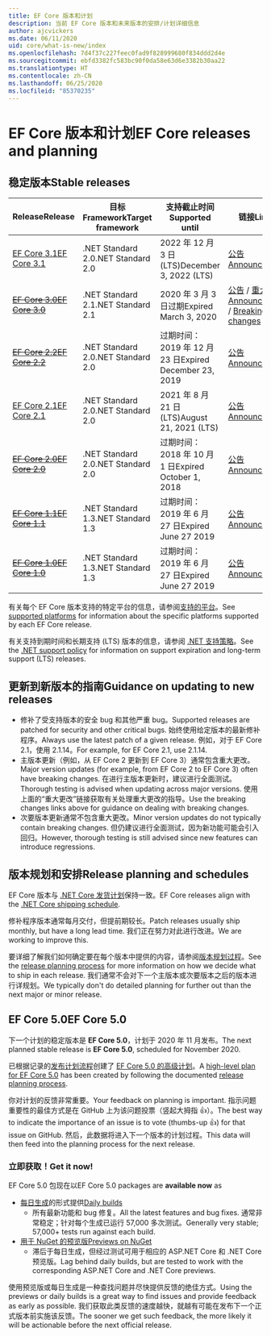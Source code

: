 ```yaml
---
title: EF Core 版本和计划
description: 当前 EF Core 版本和未来版本的安排/计划详细信息
author: ajcvickers
ms.date: 06/11/2020
uid: core/what-is-new/index
ms.openlocfilehash: 7d4f37c227feec0fad9f828999680f834ddd2d4e
ms.sourcegitcommit: ebfd3382fc583bc90f0da58e63d6e3382b30aa22
ms.translationtype: HT
ms.contentlocale: zh-CN
ms.lasthandoff: 06/25/2020
ms.locfileid: "85370235"
---
```

# <a name="ef-core-releases-and-planning"></a><span data-ttu-id="74007-103">EF Core 版本和计划</span><span class="sxs-lookup"><span data-stu-id="74007-103">EF Core releases and planning</span></span>

## <a name="stable-releases"></a><span data-ttu-id="74007-104">稳定版本</span><span class="sxs-lookup"><span data-stu-id="74007-104">Stable releases</span></span>

| <span data-ttu-id="74007-105">Release</span><span class="sxs-lookup"><span data-stu-id="74007-105">Release</span></span> | <span data-ttu-id="74007-106">目标 Framework</span><span class="sxs-lookup"><span data-stu-id="74007-106">Target framework</span></span> | <span data-ttu-id="74007-107">支持截止时间</span><span class="sxs-lookup"><span data-stu-id="74007-107">Supported until</span></span> | <span data-ttu-id="74007-108">链接</span><span class="sxs-lookup"><span data-stu-id="74007-108">Links</span></span>
|:--------|------------------|-----------------|------
| [<span data-ttu-id="74007-109">EF Core 3.1</span><span class="sxs-lookup"><span data-stu-id="74007-109">EF Core 3.1</span></span>](https://www.nuget.org/packages/Microsoft.EntityFrameworkCore) | <span data-ttu-id="74007-110">.NET Standard 2.0</span><span class="sxs-lookup"><span data-stu-id="74007-110">.NET Standard 2.0</span></span> | <span data-ttu-id="74007-111">2022 年 12 月 3 日 (LTS)</span><span class="sxs-lookup"><span data-stu-id="74007-111">December 3, 2022 (LTS)</span></span> | [<span data-ttu-id="74007-112">公告</span><span class="sxs-lookup"><span data-stu-id="74007-112">Announcement</span></span>](https://devblogs.microsoft.com/dotnet/announcing-entity-framework-core-3-1-and-entity-framework-6-4/)
| <span data-ttu-id="74007-113">~~[EF Core 3.0](https://www.nuget.org/packages/Microsoft.EntityFrameworkCore/3.0.3)~~</span><span class="sxs-lookup"><span data-stu-id="74007-113">~~[EF Core 3.0](https://www.nuget.org/packages/Microsoft.EntityFrameworkCore/3.0.3)~~</span></span> | <span data-ttu-id="74007-114">.NET Standard 2.1</span><span class="sxs-lookup"><span data-stu-id="74007-114">.NET Standard 2.1</span></span> | <span data-ttu-id="74007-115">2020 年 3 月 3 日过期</span><span class="sxs-lookup"><span data-stu-id="74007-115">Expired March 3, 2020</span></span> | <span data-ttu-id="74007-116">[公告](https://devblogs.microsoft.com/dotnet/announcing-ef-core-3-0-and-ef-6-3-general-availability/) / [重大更改](ef-core-3.0/breaking-changes.md)</span><span class="sxs-lookup"><span data-stu-id="74007-116">[Announcement](https://devblogs.microsoft.com/dotnet/announcing-ef-core-3-0-and-ef-6-3-general-availability/) / [Breaking changes](ef-core-3.0/breaking-changes.md)</span></span>
| <span data-ttu-id="74007-117">~~[EF Core 2.2](https://www.nuget.org/packages/Microsoft.EntityFrameworkCore/2.2.6)~~</span><span class="sxs-lookup"><span data-stu-id="74007-117">~~[EF Core 2.2](https://www.nuget.org/packages/Microsoft.EntityFrameworkCore/2.2.6)~~</span></span> | <span data-ttu-id="74007-118">.NET Standard 2.0</span><span class="sxs-lookup"><span data-stu-id="74007-118">.NET Standard 2.0</span></span> | <span data-ttu-id="74007-119">过期时间：2019 年 12 月 23 日</span><span class="sxs-lookup"><span data-stu-id="74007-119">Expired December 23, 2019</span></span> | [<span data-ttu-id="74007-120">公告</span><span class="sxs-lookup"><span data-stu-id="74007-120">Announcement</span></span>](https://devblogs.microsoft.com/dotnet/announcing-entity-framework-core-2-2/)
| [<span data-ttu-id="74007-121">EF Core 2.1</span><span class="sxs-lookup"><span data-stu-id="74007-121">EF Core 2.1</span></span>](https://www.nuget.org/packages/Microsoft.EntityFrameworkCore/2.1.14) | <span data-ttu-id="74007-122">.NET Standard 2.0</span><span class="sxs-lookup"><span data-stu-id="74007-122">.NET Standard 2.0</span></span> | <span data-ttu-id="74007-123">2021 年 8 月 21 日 (LTS)</span><span class="sxs-lookup"><span data-stu-id="74007-123">August 21, 2021 (LTS)</span></span> | [<span data-ttu-id="74007-124">公告</span><span class="sxs-lookup"><span data-stu-id="74007-124">Announcement</span></span>](https://devblogs.microsoft.com/dotnet/announcing-entity-framework-core-2-1/)
| <span data-ttu-id="74007-125">~~[EF Core 2.0](https://www.nuget.org/packages/Microsoft.EntityFrameworkCore/2.0.3)~~</span><span class="sxs-lookup"><span data-stu-id="74007-125">~~[EF Core 2.0](https://www.nuget.org/packages/Microsoft.EntityFrameworkCore/2.0.3)~~</span></span> | <span data-ttu-id="74007-126">.NET Standard 2.0</span><span class="sxs-lookup"><span data-stu-id="74007-126">.NET Standard 2.0</span></span> | <span data-ttu-id="74007-127">过期时间：2018 年 10 月 1 日</span><span class="sxs-lookup"><span data-stu-id="74007-127">Expired October 1, 2018</span></span> | [<span data-ttu-id="74007-128">公告</span><span class="sxs-lookup"><span data-stu-id="74007-128">Announcement</span></span>](https://devblogs.microsoft.com/dotnet/announcing-entity-framework-core-2-0/)
| <span data-ttu-id="74007-129">~~[EF Core 1.1](https://www.nuget.org/packages/Microsoft.EntityFrameworkCore/1.1.6)~~</span><span class="sxs-lookup"><span data-stu-id="74007-129">~~[EF Core 1.1](https://www.nuget.org/packages/Microsoft.EntityFrameworkCore/1.1.6)~~</span></span> | <span data-ttu-id="74007-130">.NET Standard 1.3</span><span class="sxs-lookup"><span data-stu-id="74007-130">.NET Standard 1.3</span></span> | <span data-ttu-id="74007-131">过期时间：2019 年 6 月 27 日</span><span class="sxs-lookup"><span data-stu-id="74007-131">Expired June 27 2019</span></span> | [<span data-ttu-id="74007-132">公告</span><span class="sxs-lookup"><span data-stu-id="74007-132">Announcement</span></span>](https://devblogs.microsoft.com/dotnet/announcing-entity-framework-core-1-1/)
| <span data-ttu-id="74007-133">~~[EF Core 1.0](https://www.nuget.org/packages/Microsoft.EntityFrameworkCore/1.0.6)~~</span><span class="sxs-lookup"><span data-stu-id="74007-133">~~[EF Core 1.0](https://www.nuget.org/packages/Microsoft.EntityFrameworkCore/1.0.6)~~</span></span> | <span data-ttu-id="74007-134">.NET Standard 1.3</span><span class="sxs-lookup"><span data-stu-id="74007-134">.NET Standard 1.3</span></span> | <span data-ttu-id="74007-135">过期时间：2019 年 6 月 27 日</span><span class="sxs-lookup"><span data-stu-id="74007-135">Expired June 27 2019</span></span> | [<span data-ttu-id="74007-136">公告</span><span class="sxs-lookup"><span data-stu-id="74007-136">Announcement</span></span>](https://devblogs.microsoft.com/dotnet/entity-framework-core-1-0-0-available/)

<span data-ttu-id="74007-137">有关每个 EF Core 版本支持的特定平台的信息，请参阅[支持的平台](../platforms/index.md)。</span><span class="sxs-lookup"><span data-stu-id="74007-137">See [supported platforms](../platforms/index.md) for information about the specific platforms supported by each EF Core release.</span></span>

<span data-ttu-id="74007-138">有关支持到期时间和长期支持 (LTS) 版本的信息，请参阅 [.NET 支持策略](https://dotnet.microsoft.com/platform/support/policy/dotnet-core)。</span><span class="sxs-lookup"><span data-stu-id="74007-138">See the [.NET support policy](https://dotnet.microsoft.com/platform/support/policy/dotnet-core) for information on support expiration and long-term support (LTS) releases.</span></span>

## <a name="guidance-on-updating-to-new-releases"></a><span data-ttu-id="74007-139">更新到新版本的指南</span><span class="sxs-lookup"><span data-stu-id="74007-139">Guidance on updating to new releases</span></span>

* <span data-ttu-id="74007-140">修补了受支持版本的安全 bug 和其他严重 bug。</span><span class="sxs-lookup"><span data-stu-id="74007-140">Supported releases are patched for security and other critical bugs.</span></span> <span data-ttu-id="74007-141">始终使用给定版本的最新修补程序。</span><span class="sxs-lookup"><span data-stu-id="74007-141">Always use the latest patch of a given release.</span></span> <span data-ttu-id="74007-142">例如，对于 EF Core 2.1，使用 2.1.14。</span><span class="sxs-lookup"><span data-stu-id="74007-142">For example, for EF Core 2.1, use 2.1.14.</span></span>
* <span data-ttu-id="74007-143">主版本更新（例如，从 EF Core 2 更新到 EF Core 3）通常包含重大更改。</span><span class="sxs-lookup"><span data-stu-id="74007-143">Major version updates (for example, from EF Core 2 to EF Core 3) often have breaking changes.</span></span> <span data-ttu-id="74007-144">在进行主版本更新时，建议进行全面测试。</span><span class="sxs-lookup"><span data-stu-id="74007-144">Thorough testing is advised when updating across major versions.</span></span> <span data-ttu-id="74007-145">使用上面的“重大更改”链接获取有关处理重大更改的指导。</span><span class="sxs-lookup"><span data-stu-id="74007-145">Use the breaking changes links above for guidance on dealing with breaking changes.</span></span>
* <span data-ttu-id="74007-146">次要版本更新通常不包含重大更改。</span><span class="sxs-lookup"><span data-stu-id="74007-146">Minor version updates do not typically contain breaking changes.</span></span> <span data-ttu-id="74007-147">但仍建议进行全面测试，因为新功能可能会引入回归。</span><span class="sxs-lookup"><span data-stu-id="74007-147">However, thorough testing is still advised since new features can introduce regressions.</span></span>

## <a name="release-planning-and-schedules"></a><span data-ttu-id="74007-148">版本规划和安排</span><span class="sxs-lookup"><span data-stu-id="74007-148">Release planning and schedules</span></span>

<span data-ttu-id="74007-149">EF Core 版本与 [.NET Core 发货计划](https://github.com/dotnet/core/blob/master/roadmap.md)保持一致。</span><span class="sxs-lookup"><span data-stu-id="74007-149">EF Core releases align with the [.NET Core shipping schedule](https://github.com/dotnet/core/blob/master/roadmap.md).</span></span>

<span data-ttu-id="74007-150">修补程序版本通常每月交付，但提前期较长。</span><span class="sxs-lookup"><span data-stu-id="74007-150">Patch releases usually ship monthly, but have a long lead time.</span></span>
<span data-ttu-id="74007-151">我们正在努力对此进行改进。</span><span class="sxs-lookup"><span data-stu-id="74007-151">We are working to improve this.</span></span>

<span data-ttu-id="74007-152">要详细了解我们如何确定要在每个版本中提供的内容，请参阅[版本规划过程](release-planning.md)。</span><span class="sxs-lookup"><span data-stu-id="74007-152">See the [release planning process](release-planning.md) for more information on how we decide what to ship in each release.</span></span>
<span data-ttu-id="74007-153">我们通常不会对下一个主版本或次要版本之后的版本进行详规划。</span><span class="sxs-lookup"><span data-stu-id="74007-153">We typically don't do detailed planning for further out than the next major or minor release.</span></span>

## <a name="ef-core-50"></a><span data-ttu-id="74007-154">EF Core 5.0</span><span class="sxs-lookup"><span data-stu-id="74007-154">EF Core 5.0</span></span>

<span data-ttu-id="74007-155">下一个计划的稳定版本是 **EF Core 5.0**，计划于 2020 年 11 月发布。</span><span class="sxs-lookup"><span data-stu-id="74007-155">The next planned stable release is **EF Core 5.0**, scheduled for November 2020.</span></span>

<span data-ttu-id="74007-156">已根据记录的[发布计划流程](release-planning.md)创建了 [EF Core 5.0 的高级计划](xref:core/what-is-new/ef-core-5.0/plan)。</span><span class="sxs-lookup"><span data-stu-id="74007-156">A [high-level plan for EF Core 5.0](xref:core/what-is-new/ef-core-5.0/plan) has been created by following the documented [release planning process](release-planning.md).</span></span>

<span data-ttu-id="74007-157">你对计划的反馈非常重要。</span><span class="sxs-lookup"><span data-stu-id="74007-157">Your feedback on planning is important.</span></span>
<span data-ttu-id="74007-158">指示问题重要性的最佳方式是在 GitHub 上为该问题投票（竖起大拇指 👍）。</span><span class="sxs-lookup"><span data-stu-id="74007-158">The best way to indicate the importance of an issue is to vote (thumbs-up 👍) for that issue on GitHub.</span></span>
<span data-ttu-id="74007-159">然后，此数据将进入下一个版本的计划过程。</span><span class="sxs-lookup"><span data-stu-id="74007-159">This data will then feed into the planning process for the next release.</span></span>

### <a name="get-it-now"></a><span data-ttu-id="74007-160">立即获取！</span><span class="sxs-lookup"><span data-stu-id="74007-160">Get it now!</span></span>

<span data-ttu-id="74007-161">EF Core 5.0 包现在以</span><span class="sxs-lookup"><span data-stu-id="74007-161">EF Core 5.0 packages are **available now** as</span></span>

* <span data-ttu-id="74007-162">[每日生成](https://github.com/dotnet/aspnetcore/blob/master/docs/DailyBuilds.md)的形式提供</span><span class="sxs-lookup"><span data-stu-id="74007-162">[Daily builds](https://github.com/dotnet/aspnetcore/blob/master/docs/DailyBuilds.md)</span></span>
  * <span data-ttu-id="74007-163">所有最新功能和 bug 修复。</span><span class="sxs-lookup"><span data-stu-id="74007-163">All the latest features and bug fixes.</span></span> <span data-ttu-id="74007-164">通常非常稳定；针对每个生成已运行 57,000 多次测试。</span><span class="sxs-lookup"><span data-stu-id="74007-164">Generally very stable; 57,000+ tests run against each build.</span></span>
* [<span data-ttu-id="74007-165">用于 NuGet 的预览版</span><span class="sxs-lookup"><span data-stu-id="74007-165">Previews on NuGet</span></span>](https://www.nuget.org/packages/Microsoft.EntityFrameworkCore)
  * <span data-ttu-id="74007-166">滞后于每日生成，但经过测试可用于相应的 ASP.NET Core 和 .NET Core 预览版。</span><span class="sxs-lookup"><span data-stu-id="74007-166">Lag behind daily builds, but are tested to work with the corresponding ASP.NET Core and .NET Core previews.</span></span>

<span data-ttu-id="74007-167">使用预览版或每日生成是一种查找问题并尽快提供反馈的绝佳方式。</span><span class="sxs-lookup"><span data-stu-id="74007-167">Using the previews or daily builds is a great way to find issues and provide feedback as early as possible.</span></span>
<span data-ttu-id="74007-168">我们获取此类反馈的速度越快，就越有可能在发布下一个正式版本前实施该反馈。</span><span class="sxs-lookup"><span data-stu-id="74007-168">The sooner we get such feedback, the more likely it will be actionable before the next official release.</span></span>

